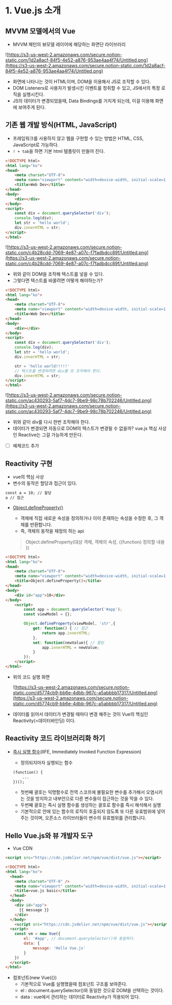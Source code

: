 # 1. Vue.js 소개

## MVVM 모델에서의 Vue

- MVVM 패턴의 뷰모델 레이어에 해당하는 화면단 라이브러리

![https://s3-us-west-2.amazonaws.com/secure.notion-static.com/1d2a8acf-84f5-4e52-a876-953ae4aa4f74/Untitled.png](https://s3-us-west-2.amazonaws.com/secure.notion-static.com/1d2a8acf-84f5-4e52-a876-953ae4aa4f74/Untitled.png)

- 화면에 나타나는 것이 HTML이며, DOM을 이용해서 JS로 조작할 수 있다.
- DOM Listeners로 사용자가 발생시킨 이벤트를 청취할 수 있고, JS에서의 특정 로직을 실행시킨다.
- JS의 데이터가 변경되었을때, Data Bindings를 거치게 되는데, 이걸 이용해 화면에 보여주게 된다.

## 기존 웹 개발 방식(HTML, JavaScript)

- 프레임워크를 사용하지 않고 웹을 구현할 수 있는 방법은 HTML, CSS, JavaScript로 가능하다.
- `! + tab`을 하면 기본 html 템플릿이 만들어 진다.

```html
<!DOCTYPE html>
<html lang="ko">
<head>
    <meta charset="UTF-8">
    <meta name="viewport" content="width=device-width, initial-scale=1.0">
    <title>Web Dev</title>
</head>
<body>
    <div></div>
</body>
<script>
    const div = document.querySelector('div');
    console.log(div);
    let str = 'hello world';
    div.innerHTML = str;
</script>
</html>
```

![https://s3-us-west-2.amazonaws.com/secure.notion-static.com/c4b28cdd-7069-4e87-a07c-f7fadbdcc89f/Untitled.png](https://s3-us-west-2.amazonaws.com/secure.notion-static.com/c4b28cdd-7069-4e87-a07c-f7fadbdcc89f/Untitled.png)

- 위와 같이 DOM을 조작해 텍스트를 넣을 수 있다.
- 그렇다면 텍스트를 바꿀려면 어떻게 해야하는가?

```html
<!DOCTYPE html>
<html lang="ko">
<head>
    <meta charset="UTF-8">
    <meta name="viewport" content="width=device-width, initial-scale=1.0">
    <title>Web Dev</title>
</head>
<body>
    <div></div>
</body>
<script>
    const div = document.querySelector('div');
    console.log(div);
    let str = 'hello world';
    div.innerHTML = str;

    str = 'hello world!!!!!'
    // 텍스트를 변경하려면 div를 또 조작해야 한다.
    div.innerHTML = str;
</script>
</html>
```

![https://s3-us-west-2.amazonaws.com/secure.notion-static.com/ac430293-5af7-4dc7-9be9-98c78b702246/Untitled.png](https://s3-us-west-2.amazonaws.com/secure.notion-static.com/ac430293-5af7-4dc7-9be9-98c78b702246/Untitled.png)

- 위와 같이 div를 다시 한번 조작해야 한다.
- 데이터가 변경되면 자동으로 DOM의 텍스트가 변경될 수 없을까? vue.js 핵심 사상인 Reactive는 그걸 가능하게 만든다.

- [ ]  예제코드 추가

## Reactivity 구현

- vue의 핵심 사상
- 변수의 동작은 할당과 접근이 있다.

```html
const a = 10; // 할당
a // 접근
```

- [Object.defineProperty()](https://developer.mozilla.org/en-US/docs/Web/JavaScript/Reference/Global_Objects/Object/defineProperty)
    - 객체에 직접 새로운 속성을 정의하거나 이미 존재하는 속성을 수정한 후, 그 객체를 반환합니다.
    - 즉, 객체의 동작을 재정의 하는 api

    > Object.defineProperty(대상 객체, 객체의 속성, {(function) 정의할 내용 })

```html
<!DOCTYPE html>
<html lang="ko">
<head>
    <meta charset="UTF-8">
    <meta name="viewport" content="width=device-width, initial-scale=1.0">
    <title>Object.defineProperty()</title>
</head>
<body>
    <div id="app">10</div>
</body>
    <script>
        const app = document.querySelector('#app');
        const viewModel = {};

        Object.defineProperty(viewModel, 'str',{
            get: function() { // 접근
                return app.innerHTML;
            },
            set: function(newValue){ // 할당
                app.innerHTML = newValue;
            }
        });
    </script>
</html>
```

- 위의 코드 실행 화면

    ![https://s3-us-west-2.amazonaws.com/secure.notion-static.com/d5774cb9-bb6e-4dbb-967c-a5abbbb17317/Untitled.png](https://s3-us-west-2.amazonaws.com/secure.notion-static.com/d5774cb9-bb6e-4dbb-967c-a5abbbb17317/Untitled.png)

- 데이터를 읽어서 데이터가 변경될 때마다 변경 해주는 것이 Vue의 핵심인 Reactivity(=데이터바인딩) 이다.

## Reactivity 코드 라이브러리화 하기

- [즉시 실행 함수](https://developer.mozilla.org/ko/docs/Glossary/IIFE)(IIFE, Immediately Invoked Function Expression)
    - 정의되지마자 실행되는 함수

    ```html
    (function() {
    	...
    })();
    ```

    - 첫번째 괄호는 익명함수로 전역 스코프에 불필요한 변수를 추가해서 오염시키는 것을 방지하고 내부안으로 다른 변수들이 접근하는 것을 막을 수 있다.
    - 두번째 괄호는 즉시 실행 함수를 생성하는 괄호로 함수를 즉시 해석해서 실행
    - 기본적으로 안에 있는 함수의 로직이 호출되지 않도록 또 다른 유효범위에 넣어주는 것이며, 오픈소스 라이브러들이 변수의 유효범위를 관리합니다.

## Hello Vue.js와 뷰 개발자 도구

- Vue CDN

```html
<script src="https://cdn.jsdelivr.net/npm/vue/dist/vue.js"></script>
```

```html
<!DOCTYPE html>
<html lang="ko">
  <head>
    <meta charset="UTF-8" />
    <meta name="viewport" content="width=device-width, initial-scale=1.0" />
    <title>vue.js basic</title>
  </head>
  <body>
    <div id="app">
      {{ message }}
    </div>
  </body>
	<script src="https://cdn.jsdelivr.net/npm/vue/dist/vue.js"></script>
  <script>
    const vm = new Vue({
        el: '#app', // document.querySelector()와 동일하다.
        data: {
            message: 'Hello Vue.js'
        }
    })
  </script>
</html>
```

- 컴포넌트(new Vue({})
    - 기본적으로 Vue를 실행했을때 컴포넌트 구조를 보여준다.
    - el : document.querySelector()와 동일한 것으로 DOM을 선택하는 것이다.
    - data :  vue에서 관리하는 데이터로 Reactivity가 적용되어 있다.